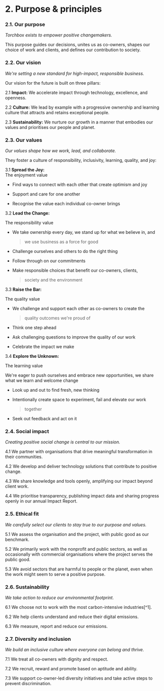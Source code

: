 # 2. Purpose & principles

### 2.1. Our purpose

*Torchbox exists to empower positive changemakers.*

This purpose guides our decisions, unites us as co-owners, shapes our
choice of work and clients, and defines our contribution to society.

### 2.2. Our vision

*We\'re setting a new standard for high-impact, responsible business.*

Our vision for the future is built on three pillars:

2.1 **Impact:** We accelerate impact through technology, excellence, and
openness.

2.2 **Culture:** We lead by example with a progressive ownership and
learning culture that attracts and retains exceptional people.

2.3 **Sustainability:** We nurture our growth in a manner that embodies
our values and prioritises our people and planet.

### 2.3. Our values

*Our values shape how we work, lead, and collaborate.*

They foster a culture of responsibility, inclusivity, learning, quality,
and joy:

3.1 **Spread the Joy:**\
The enjoyment value

-   Find ways to connect with each other that create optimism and joy

-   Support and care for one another

-   Recognise the value each individual co-owner brings

3.2 **Lead the Change:**

The responsibility value

-   We take ownership every day, we stand up for what we believe in, and
    > we use business as a force for good

-   Challenge ourselves and others to do the right thing

-   Follow through on our commitments

-   Make responsible choices that benefit our co-owners, clients,
    > society and the environment

3.3 **Raise the Bar:**

The quality value

-   We challenge and support each other as co-owners to create the
    > quality outcomes we're proud of

-   Think one step ahead

-   Ask challenging questions to improve the quality of our work

-   Celebrate the impact we make

3.4 **Explore the Unknown:**

The learning value

We're eager to push ourselves and embrace new opportunities, we share
what we learn and welcome change

-   Look up and out to find fresh, new thinking

-   Intentionally create space to experiment, fail and elevate our work
    > together

-   Seek out feedback and act on it

### 2.4. Social impact

*Creating positive social change is central to our mission.*

4.1 We partner with organisations that drive meaningful transformation
in their communities.

4.2 We develop and deliver technology solutions that contribute to
positive change.

4.3 We share knowledge and tools openly, amplifying our impact beyond
client work.

4.4 We prioritise transparency, publishing impact data and sharing
progress openly in our annual Impact Report.

### 2.5. Ethical fit

*We carefully select our clients to stay true to our purpose and
values.*

5.1 We assess the organisation and the project, with public good as our
benchmark.

5.2 We primarily work with the nonprofit and public sectors, as well as
occasionally with commercial organisations where the project serves the
public good.

5.3 We avoid sectors that are harmful to people or the planet, even when
the work might seem to serve a positive purpose.

### 2.6. Sustainability

*We take action to reduce our environmental footprint.*

6.1 We choose not to work with the most carbon-intensive industries[^1].

6.2 We help clients understand and reduce their digital emissions.

6.3 We measure, report and reduce our emissions.

### 2.7. Diversity and inclusion

*We build an inclusive culture where everyone can belong and thrive.*

7.1 We treat all co-owners with dignity and respect.

7.2 We recruit, reward and promote based on aptitude and ability.

7.3 We support co-owner-led diversity initiatives and take active steps
to prevent discrimination.
